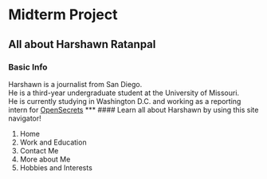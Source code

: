 # Midterm Project
## All about Harshawn Ratanpal
### Basic Info
<p>Harshawn is a journalist from San Diego.<br>
He is a third-year undergraduate student at the University of Missouri.<br>
He is currently studying in Washington D.C. and working as a reporting intern for <a href="https://www.opensecrets.org" target="_blank">OpenSecrets</a  </p>
***
#### Learn all about Harshawn by using this site navigator!
<ol>
  <li>Home</li>
  <li>Work and Education</li>
  <li>Contact Me</li>
  <li>More about Me</li>
  <li>Hobbies and Interests</li>
</ol>  
